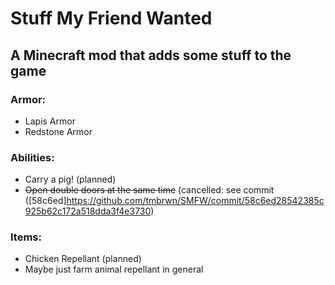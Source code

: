 # Stuff My Friend Wanted
## A Minecraft mod that adds some stuff to the game

### Armor:
- Lapis Armor
- Redstone Armor

### Abilities:
- Carry a pig! (planned)
- ~~Open double doors at the same time~~ (cancelled: see commit ([58c6ed]https://github.com/tmbrwn/SMFW/commit/58c6ed28542385c925b62c172a518dda3f4e3730)

### Items:
- Chicken Repellant (planned)
- Maybe just farm animal repellant in general


